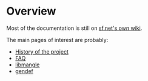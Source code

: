# Overview

Most of the documentation is still on [sf.net's own
wiki](http://sourceforge.net/p/mingw-w64/wiki2/Home/").

The main pages of interest are probably:

* [History of the project](http://sourceforge.net/p/mingw-w64/wiki2/History/)
* [FAQ](http://sourceforge.net/p/mingw-w64/wiki2/FAQ/)
* [libmangle](http://mingw-w64.sourceforge.net/libmangle/)
* [gendef](http://sourceforge.net/p/mingw-w64/wiki2/gendef/)
